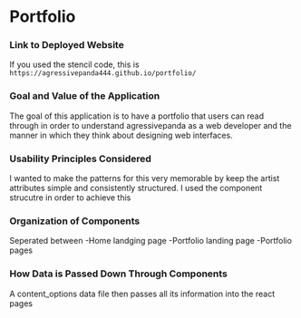 # Portfolio

### Link to Deployed Website
If you used the stencil code, this is `https://agressivepanda444.github.io/portfolio/`

### Goal and Value of the Application

The goal of this application is to have a portfolio that users can read through in order to understand agressivepanda as a web developer and the manner in which they think about designing web interfaces.

### Usability Principles Considered

I wanted to make the patterns for this very memorable by keep the artist attributes simple and consistently structured. I used the component strucutre in order to achieve this

### Organization of Components
Seperated between
-Home landging page
-Portfolio landing page
-Portfolio pages

### How Data is Passed Down Through Components
A content_options data file then passes all its information into the react pages
